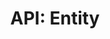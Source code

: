 ---
comment: "/**\n * The base class for everything\n *\n * @memberof HashBrown.Common.Models\n */"
meta:
    range:
        - 129
        - 4696
    filename: Entity.js
    lineno: 10
    columnno: 0
    path: /home/mrzapp/Development/Web/hashbrown-cms/src/Common/Models
    code:
        id: astnode100046981
        name: Entity
        type: ClassDeclaration
        paramnames:
            - params
classdesc: 'The base class for everything'
memberof: HashBrown.Common.Models
name: Entity
longname: HashBrown.Common.Models.Entity
kind: class
scope: static
description: 'The base class for everything'
params:
    -
        type:
            names:
                - Object
        name: params
methods:
    -
        comment: "/**\n     * Sets up a structure before sealing the object\n     */"
        meta:
            range:
                - 712
                - 732
            filename: Entity.js
            lineno: 37
            columnno: 4
            path: /home/mrzapp/Development/Web/hashbrown-cms/src/Common/Models
            code:
                id: astnode100047045
                name: 'Entity#structure'
                type: MethodDefinition
                paramnames: []
            vars:
                "": null
        description: 'Sets up a structure before sealing the object'
        name: structure
        longname: 'HashBrown.Common.Models.Entity#structure'
        kind: function
        memberof: HashBrown.Common.Models.Entity
        scope: instance
        params: []
    -
        comment: "/**\n     * Checks the parameters berfore they're committed\n     *\n     * @params {Object} params\n     *\n     * @returns {Object} Params\n     */"
        meta:
            range:
                - 886
                - 943
            filename: Entity.js
            lineno: 48
            columnno: 4
            path: /home/mrzapp/Development/Web/hashbrown-cms/src/Common/Models
            code:
                id: astnode100047049
                name: Entity.paramsCheck
                type: MethodDefinition
                paramnames:
                    - params
            vars:
                "": null
        description: 'Checks the parameters berfore they''re committed'
        tags:
            -
                originalTitle: params
                title: params
                text: '{Object} params'
                value: '{Object} params'
        returns:
            -
                type:
                    names:
                        - Object
                description: Params
        name: paramsCheck
        longname: HashBrown.Common.Models.Entity.paramsCheck
        kind: function
        memberof: HashBrown.Common.Models.Entity
        scope: static
        params: []
    -
        comment: "/**\n     * Generates a new random id\n     *\n     * @returns {String} id\n     */"
        meta:
            range:
                - 1033
                - 1113
            filename: Entity.js
            lineno: 57
            columnno: 4
            path: /home/mrzapp/Development/Web/hashbrown-cms/src/Common/Models
            code:
                id: astnode100047056
                name: Entity.createId
                type: MethodDefinition
                paramnames: []
            vars:
                "": null
        description: 'Generates a new random id'
        returns:
            -
                type:
                    names:
                        - String
                description: id
        name: createId
        longname: HashBrown.Common.Models.Entity.createId
        kind: function
        memberof: HashBrown.Common.Models.Entity
        scope: static
        params: []
    -
        comment: "/**\n     * Gets a copy of every field in this object as a mutable object\n     *\n     * @returns {Object} object\n     */"
        meta:
            range:
                - 1243
                - 1311
            filename: Entity.js
            lineno: 66
            columnno: 4
            path: /home/mrzapp/Development/Web/hashbrown-cms/src/Common/Models
            code:
                id: astnode100047070
                name: 'Entity#getObject'
                type: MethodDefinition
                paramnames: []
            vars:
                "": null
        description: 'Gets a copy of every field in this object as a mutable object'
        returns:
            -
                type:
                    names:
                        - Object
                description: object
        name: getObject
        longname: 'HashBrown.Common.Models.Entity#getObject'
        kind: function
        memberof: HashBrown.Common.Models.Entity
        scope: instance
        params: []
    -
        comment: "/**\n     * Defines a type safe member variable\n     *\n     * @param {String} type\n     * @param {String} name\n     * @param {Anything} defaultValue\n     */"
        meta:
            range:
                - 1477
                - 4694
            filename: Entity.js
            lineno: 77
            columnno: 4
            path: /home/mrzapp/Development/Web/hashbrown-cms/src/Common/Models
            code:
                id: astnode100047084
                name: 'Entity#def'
                type: MethodDefinition
                paramnames:
                    - type
                    - name
                    - defaultValue
            vars:
                "": null
        description: 'Defines a type safe member variable'
        params:
            -
                type:
                    names:
                        - String
                name: type
            -
                type:
                    names:
                        - String
                name: name
            -
                type:
                    names:
                        - Anything
                name: defaultValue
        name: def
        longname: 'HashBrown.Common.Models.Entity#def'
        kind: function
        memberof: HashBrown.Common.Models.Entity
        scope: instance
shortname: Entity
layout: docPage
permalink: /docs/hashbrown/common/models/entity/
title: 'API: Entity'

---